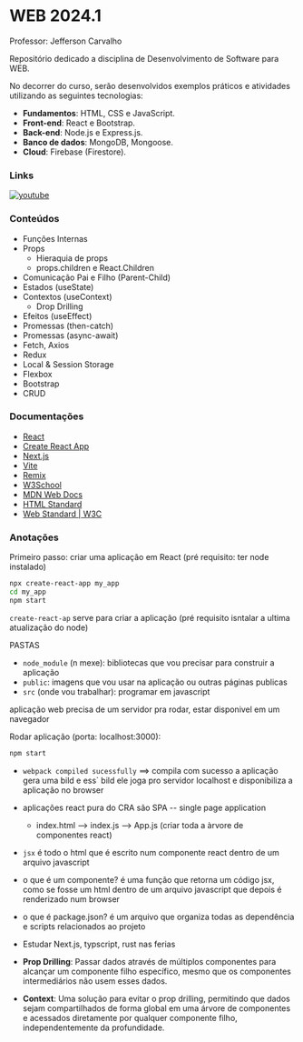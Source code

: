 # WEB 2024.1
Professor: Jefferson Carvalho

Repositório dedicado a disciplina de Desenvolvimento de Software para WEB. 

No decorrer do curso, serão desenvolvidos exemplos práticos e atividades utilizando as seguintes tecnologias:

- **Fundamentos**: HTML, CSS e JavaScript.
- **Front-end**: React e Bootstrap.
- **Back-end**: Node.js e Express.js.
- **Banco de dados**: MongoDB, Mongoose.
- **Cloud**: Firebase (Firestore).

### Links

[![youtube](https://img.shields.io/badge/playlist_da_disciplina-FF0000?style=for-the-badge&logo=youtube&logoColor=white)](https://youtube.com/playlist?list=PL2R4y_yfi1pdtkyzHS2LKLaK2p_S7N1gv&si=-qavYRARmgWOLOvc)

### Conteúdos

- Funções Internas
- Props
    - Hieraquia de props
    - props.children e React.Children
- Comunicação Pai e Filho (Parent-Child)
- Estados (useState)
- Contextos (useContext)
    - Drop Drilling
- Efeitos (useEffect)
- Promessas (then-catch)
- Promessas (async-await)
- Fetch, Axios
- Redux
- Local & Session Storage
- Flexbox
- Bootstrap
- CRUD

### Documentações

 - [React](https://react.dev/)
 - [Create React App](https://create-react-app.dev/)
 - [Next.js](https://nextjs.org/)
 - [Vite](https://vitejs.dev/guide/)
 - [Remix](https://remix.run/docs/en/1.14.3/tutorials/blog)
 - [W3School](https://www.w3schools.com/)
 - [MDN Web Docs](https://developer.mozilla.org/pt-BR/docs/Web/HTML)
 - [HTML Standard](https://html.spec.whatwg.org/)
 - [Web Standard | W3C](https://www.w3.org/standards/)

### Anotações 

Primeiro passo: criar uma aplicação em React (pré requisito: ter node instalado)

```bash
npx create-react-app my_app
cd my_app
npm start
```

`create-react-ap` serve para criar a aplicação (pré requisito isntalar a ultima atualização do node)




PASTAS
- `node_module` (n mexe): bibliotecas que vou precisar para construir a aplicação 
- `public`: imagens que vou usar na aplicação ou outras páginas publicas 
- `src` (onde vou trabalhar): programar em javascript

aplicação web precisa de um servidor pra rodar, estar disponivel em um navegador

Rodar aplicação (porta: localhost:3000):
```bash
npm start
```

- `webpack compiled sucessfully` ==> compila com sucesso a aplicação gera uma bild e ess` bild ele joga pro servidor localhost e disponibiliza a aplicação no browser

- aplicações react pura do CRA são SPA -- single page application

    - index.html --> index.js --> App.js (criar toda a àrvore de componentes react)

- `jsx` é todo o html que é escrito num componente react dentro de um arquivo javascript

- o que é um componente? é uma função que retorna um código jsx, como se fosse um html dentro de um arquivo javascript que depois é renderizado num browser

- o que é package.json? é um arquivo que organiza todas as dependência e scripts relacionados ao projeto

- Estudar Next.js, typscript, rust nas ferias

- **Prop Drilling**: Passar dados através de múltiplos componentes para alcançar um componente filho específico, mesmo que os componentes intermediários não usem esses dados.

- **Context**: Uma solução para evitar o prop drilling, permitindo que dados sejam compartilhados de forma global em uma árvore de componentes e acessados diretamente por qualquer componente filho, independentemente da profundidade.
